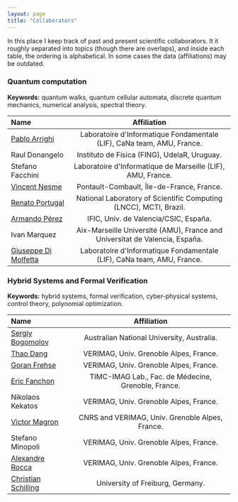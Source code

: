 ```yaml
---
layout: page
title: "Collaborators"
---
```


In this place I keep track of past and present scientific collaborators. It it roughly separated into topics (though there are overlaps), and inside each table, the ordering is alphabetical. In some cases the data (affiliations) may be outdated.
      
      
### Quantum computation

**Keywords:** quantum walks, quantum cellular automata, discrete quantum mechanics, numerical analysis, spectral theory.



| Name   |      Affiliation | 
|:-----|:-----:|
| [Pablo Arrighi](http://pageperso.lif.univ-mrs.fr/~pablo.arrighi/)  | Laboratoire d'Informatique Fondamentale (LIF), CaNa team, AMU, France. |
| Raul Donangelo | Instituto de Física (FING), UdelaR, Uruguay. |   
| Stefano Facchini | Laboratoire d'Informatique de Marseille (LIF), AMU, France. |
| [Vincent Nesme](https://fr.linkedin.com/in/vincent-nesme-9038a581) | Pontault-Combault, Île-de-France, France. | 
| [Renato Portugal](http://www.lncc.br/~portugal/) | National Laboratory of Scientific Computing<br/> (LNCC), MCTI, Brazil.|
| [Armando Pérez](http://ific.uv.es/~perez/) | IFIC, Univ. de Valencia/CSIC, España.|
| Ivan Marquez | Aix-Marseille Université (AMU), France and Universitat de Valencia, España. |
| [Giuseppe Di Molfetta](http://pageperso.lif.univ-mrs.fr/~giuseppe.dimolfetta/) | Laboratoire d'Informatique Fondamentale (LIF), CaNa team, AMU, France. |


### Hybrid Systems and Formal Verification

**Keywords:** hybrid systems, formal verification, cyber-physical systems, control theory, polynomial optimization.


| Name   |      Affiliation    |
|:----------|:-------------:|
| [Sergiy Bogomolov](http://www.sergiybogomolov.com/) | Australian National University, Australia.|    
| [Thao Dang](http://www-verimag.imag.fr/PEOPLE/Thao.Dang/) | VERIMAG, Univ. Grenoble Alpes, France.|
| [Goran Frehse](https://sites.google.com/site/frehseg/) | VERIMAG, Univ. Grenoble Alpes, France. |    
| [Eric Fanchon](http://membres-timc.imag.fr/Eric.Fanchon/) | TIMC-IMAG Lab., Fac. de Médecine, Grenoble, France.|
| Nikolaos Kekatos | VERIMAG, Univ. Grenoble Alpes, France. |   
| [Victor Magron](http://www-verimag.imag.fr/PEOPLE/Victor.Magron/) | CNRS and VERIMAG, Univ. Grenoble Alpes, France.| 
| Stefano Minopoli | VERIMAG, Univ. Grenoble Alpes, France. |
| [Alexandre Rocca](http://www-verimag.imag.fr/~rocca/) | VERIMAG, Univ. Grenoble Alpes, France.|
| [Christian Schilling](https://swt.informatik.uni-freiburg.de/staff/christian_schilling) | University of Freiburg, Germany. | 



